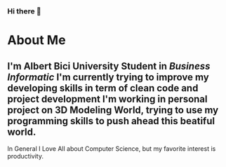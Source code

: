 ### Hi there 👋
# About Me

  I'm Albert Bici University Student in *Business Informatic*
  I'm currently trying to improve my developing skills in term of clean code and project development
  I'm working in personal project on 3D Modeling World, trying to use my programming skills to push ahead this beatiful world.
---
In General I Love All about Computer Science, but my favorite interest is productivity.


<!--
**os3albert/os3albert** is a ✨ _special_ ✨ repository because its `README.md` (this file) appears on your GitHub profile.

Here are some ideas to get you started:

- 🔭 I’m currently working on ...
- 🌱 I’m currently learning ...
- 👯 I’m looking to collaborate on ...
- 🤔 I’m looking for help with ...
- 💬 Ask me about ...
- 📫 How to reach me: ...
- 😄 Pronouns: ...
- ⚡ Fun fact: ...
-->
